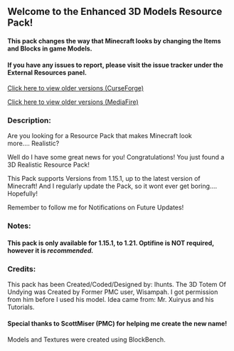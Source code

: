 ## Welcome to the Enhanced 3D Models Resource Pack!

#### This pack changes the way that Minecraft looks by changing the Items and Blocks in game Models.

#### If you have any issues to report, please visit the issue tracker under the External Resources panel.

<a href=https://www.curseforge.com/minecraft/texture-packs/enhanced-3d-models>Click here to view older versions (CurseForge)</a>

<a href=https://www.mediafire.com/folder/9y5b27h5q4id6/3D_Minecraft>Click here to view older versions (MediaFire)</a>


### Description:

Are you looking for a Resource Pack that makes Minecraft look more.... Realistic?

Well do I have some great news for you! Congratulations! You just found a 3D Realistic Resource Pack!

This Pack supports Versions from 1.15.1, up to the latest version of Minecraft! And I regularly update the Pack, so it wont ever get boring.... Hopefully!

Remember to follow me for Notifications on Future Updates!

### Notes:
#### This pack is only available for 1.15.1, to 1.21. Optifine is NOT required, however it is *recommended.*


### Credits:
This pack has been Created/Coded/Designed by:
Ihunts.
The 3D Totem Of Undying was Created by Former PMC user, Wisampah. I got permission from him before I used his model.
Idea came from:
Mr. Xuiryus and his Tutorials.

#### Special thanks to ScottMiser (PMC) for helping me create the new name!
Models and Textures were created using BlockBench.
